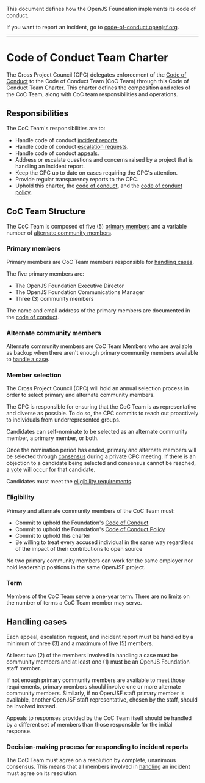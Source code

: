 This document defines how the OpenJS Foundation implements its code of conduct.

If you want to report an incident, go to [code-of-conduct.openjsf.org][CoC].

***

# Code of Conduct Team Charter

The Cross Project Council (CPC) delegates enforcement of the [Code of Conduct][CoC] to the Code of Conduct Team (CoC Team) through this Code of Conduct Team Charter. This charter defines the composition and roles of the CoC Team, along with CoC team responsibilities and operations.

## Responsibilities

The CoC Team's responsibilities are to:

- Handle code of conduct [incident reports][incident report].
- Handle code of conduct [escalation requests][escalation].
- Handle code of conduct [appeals][appeal].
- Address or escalate questions and concerns raised by a project that is handling an incident report.
- Keep the CPC up to date on cases requiring the CPC's attention.
- Provide regular transparency reports to the CPC.
- Uphold this charter, the [code of conduct][CoC], and the [code of conduct policy][CoC Policy].

## CoC Team Structure

The CoC Team is composed of five (5) [primary members](#primary-members) and a variable number of [alternate community members](#alternate-community-members).

### Primary members

Primary members are CoC Team members responsible for [handling cases](#handling-cases).

The five primary members are:

* The OpenJS Foundation Executive Director
* The OpenJS Foundation Communications Manager
* Three (3) community members

The name and email address of the primary members are documented in the [code of conduct][primary members].

### Alternate community members

Alternate community members are CoC Team Members who are available as backup when there aren't enough primary community members available to [handle a case](#handling-cases).

### Member selection

The Cross Project Council (CPC) will hold an annual selection process in order to select primary and alternate community members.

The CPC is responsible for ensuring that the CoC Team is as representative and diverse as possible. To do so, the CPC commits to reach out proactively to individuals from underrepresented groups.

Candidates can self-nominate to be selected as an alternate community member, a primary member, or both.

Once the nomination period has ended, primary and alternate members will be selected through [consensus][decision-making] during a private CPC meeting. If there is an objection to a candidate being selected and consensus cannot be reached, a [vote][voting] will occur for that candidate.

Candidates must meet the [eligibility requirements](#eligibility).

### Eligibility

Primary and alternate community members of the CoC Team must: 

* Commit to uphold the Foundation's [Code of Conduct][CoC]
* Commit to uphold the Foundation's [Code of Conduct Policy][CoC Policy]
* Commit to uphold this charter
* Be willing to treat every accused individual in the same way regardless of the impact of their contributions to open source

No two primary community members can work for the same employer nor hold leadership positions in the same OpenJSF project.

### Term

Members of the CoC Team serve a one-year term. There are no limits on the number of terms a CoC Team member may serve.

## Handling cases

Each appeal, escalation request, and incident report must be handled by a minimum of three (3) and a maximum of five (5) members.

At least two (2) of the members involved in handling a case must be community members and at least one (1) must be an OpenJS Foundation staff member.

If not enough primary community members are available to meet those requirements, primary members should involve one or more alternate community members. Similarly, if no OpenJSF staff primary member is available, another OpenJSF staff representative, chosen by the staff, should be involved instead.

Appeals to responses provided by the CoC Team itself should be handled by a different set of members than those responsible for the initial response.

### Decision-making process for responding to incident reports

The CoC Team must agree on a resolution by complete, unanimous consensus. This means that all members involved in [handling](#handling-cases) an incident must agree on its resolution.

[CoC]: https://code-of-conduct.openjsf.org/
[CoC Policy]: https://github.com/openjs-foundation/cross-project-council/blob/main/conduct/COC_POLICY.md
[primary members]: https://github.com/openjs-foundation/cross-project-council/blob/main/conduct/COC_POLICY.md#code-of-conduct-team-coc-team
[incident report]: https://github.com/openjs-foundation/cross-project-council/blob/main/conduct/COC_POLICY.md#reporting-incidents
[escalation]: https://github.com/openjs-foundation/cross-project-council/blob/main/conduct/COC_POLICY.md#escalation
[appeal]: https://github.com/openjs-foundation/cross-project-council/blob/main/conduct/COC_POLICY.md#appeals
[decision-making]: https://github.com/openjs-foundation/cross-project-council/blob/main/CPC-CHARTER.md#section-9-decision-making
[voting]: https://github.com/openjs-foundation/cross-project-council/blob/main/CPC-CHARTER.md#section-10-voting
